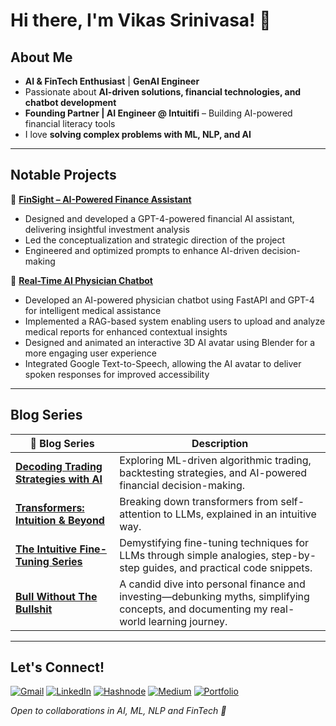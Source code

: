 <!--
**vikassrini/vikassrini** is a ✨ _special_ ✨ repository because its `README.md` (this file) appears on your GitHub profile.

Here are some ideas to get you started:

- 🔭 I’m currently working on ...
- 🌱 I’m currently learning ...
- 👯 I’m looking to collaborate on ...
- 🤔 I’m looking for help with ...
- 💬 Ask me about ...
- 📫 How to reach me: ...
- 😄 Pronouns: ...
- ⚡ Fun fact: ...
-->

# Hi there, I'm Vikas Srinivasa! 👋  
## About Me  

- **AI & FinTech Enthusiast** | **GenAI Engineer**  
- Passionate about **AI-driven solutions, financial technologies, and chatbot development**  
- **Founding Partner | AI Engineer @ Intuitifi** – Building AI-powered financial literacy tools  
- I love **solving complex problems with ML, NLP, and AI**  

---

## Notable Projects  

📌 **[FinSight – AI-Powered Finance Assistant](https://github.com/vishwasg217/fin-sight)**  
- Designed and developed a GPT-4-powered financial AI assistant, delivering insightful investment analysis
- Led the conceptualization and strategic direction of the project
- Engineered and optimized prompts to enhance AI-driven decision-making

📌 **[Real-Time AI Physician Chatbot](https://github.com/vikassrini/PhysicianAI-Chatbot)**  
- Developed an AI-powered physician chatbot using FastAPI and GPT-4 for intelligent medical assistance
- Implemented a RAG-based system enabling users to upload and analyze medical reports for enhanced contextual insights
- Designed and animated an interactive 3D AI avatar using Blender for a more engaging user experience
- Integrated Google Text-to-Speech, allowing the AI avatar to deliver spoken responses for improved accessibility        

---
## Blog Series  

| 📌 Blog Series | Description |
|----------------|-------------|
| [**Decoding Trading Strategies with AI**](https://my-experiments-with-ai-in-finance.hashnode.dev/) | Exploring ML-driven algorithmic trading, backtesting strategies, and AI-powered financial decision-making. |
| [**Transformers: Intuition & Beyond**](https://transformers-goto-guide.hashnode.dev/series/transformer-intuition-explained) | Breaking down transformers from self-attention to LLMs, explained in an intuitive way. |
| [**The Intuitive Fine-Tuning Series**](https://intuitive-fine-tuning.hashnode.dev/) | Demystifying fine-tuning techniques for LLMs through simple analogies, step-by-step guides, and practical code snippets.|
| [**Bull Without The Bullshit**](https://bull-without-the-bullshit.hashnode.dev/) | A candid dive into personal finance and investing—debunking myths, simplifying concepts, and documenting my real-world learning journey.|

---

## Let's Connect!  

[![Gmail](https://img.shields.io/badge/Gmail-srinivasavikas0@gmail.com-red?style=flat&logo=gmail&logoColor=white)](mailto:srinivasavikas0@gmail.com)
[![LinkedIn](https://img.shields.io/badge/LinkedIn-Vikas%20Srinivasa-blue?style=flat&logo=linkedin)](https://www.linkedin.com/in/vikas-srinivasa)
[![Hashnode](https://img.shields.io/badge/Hashnode-%23007BFF.svg?style=flat&logo=hashnode&logoColor=white)](https://transformers-goto-guide.hashnode.dev/series/transformer-intuition-explained)
[![Medium](https://img.shields.io/badge/Medium-black?style=flat&logo=medium)](https://medium.com/@vikassrinivasa)
[![Portfolio](https://img.shields.io/badge/Portfolio-blue?style=flat&logo=web)](https://vikassrini.github.io/)

 _Open to collaborations in AI, ML, NLP and FinTech 🚀_  

